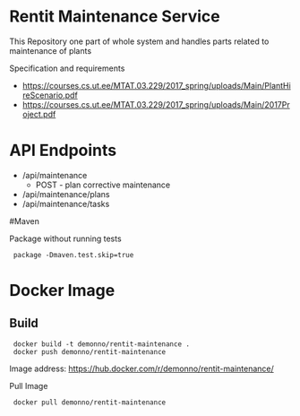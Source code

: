 # Rentit Maintenance Service

This Repository one part of whole system and handles parts related to maintenance of plants  

Specification and requirements 
 
 * https://courses.cs.ut.ee/MTAT.03.229/2017_spring/uploads/Main/PlantHireScenario.pdf
 * https://courses.cs.ut.ee/MTAT.03.229/2017_spring/uploads/Main/2017Project.pdf
 
 
 # API Endpoints
 
 * /api/maintenance
   * POST - plan corrective maintenance
 * /api/maintenance/plans
 * /api/maintenance/tasks
 
 
 
 #Maven
 
 Package without running tests
 
     package -Dmaven.test.skip=true
 
 # Docker Image
 
 ## Build 
 
     docker build -t demonno/rentit-maintenance .
     docker push demonno/rentit-maintenance
 
 Image address: https://hub.docker.com/r/demonno/rentit-maintenance/
 
 Pull Image
 
     docker pull demonno/rentit-maintenance
